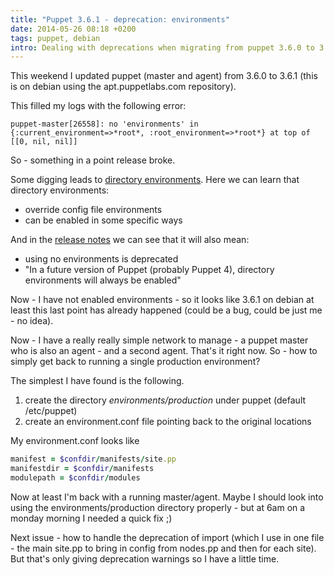 ```yaml
---
title: "Puppet 3.6.1 - deprecation: environments"
date: 2014-05-26 08:18 +0200
tags: puppet, debian
intro: Dealing with deprecations when migrating from puppet 3.6.0 to 3.6.1
---
```


This weekend I updated puppet (master and agent) from 3.6.0 to 3.6.1 (this is on debian using the apt.puppetlabs.com repository).

This filled my logs with the following error:

```
puppet-master[26558]: no 'environments' in {:current_environment=>*root*, :root_environment=>*root*} at top of [[0, nil, nil]]
```

So - something in a point release broke.

Some digging leads to [directory environments](http://docs.puppetlabs.com/puppet/latest/reference/environments.html). Here we can learn that directory environments:

- override config file environments
- can be enabled in some specific ways

And in the [release notes](http://docs.puppetlabs.com/puppet/latest/reference/release_notes.html#deprecation-config-file-environments-and-the-global-manifestmodulepathconfigversion-settings) we can see that it will also mean:

- using no environments is deprecated
- "In a future version of Puppet (probably Puppet 4), directory environments will always be enabled"

Now - I have not enabled environments - so it looks like 3.6.1 on debian at least this last point has already happened (could be a bug, could be just me - no idea).

Now - I have a really really simple network to manage - a puppet master who is also an agent - and a second agent. That's it right now. So - how to simply get back to running a single production environment?

The simplest I have found is the following.

1. create the directory _environments/production_ under puppet (default /etc/puppet)
2. create an environment.conf file pointing back to the original locations

My environment.conf looks like

```ruby
manifest = $confdir/manifests/site.pp
manifestdir = $confdir/manifests
modulepath = $confdir/modules
```

Now at least I'm back with a running master/agent. Maybe I should look into using the environments/production directory properly - but at 6am on a monday morning I needed a quick fix ;)

Next issue - how to handle the deprecation of import (which I use in one file - the main site.pp to bring in config from nodes.pp and then for each site). But that's only giving deprecation warnings so I have a little time.
